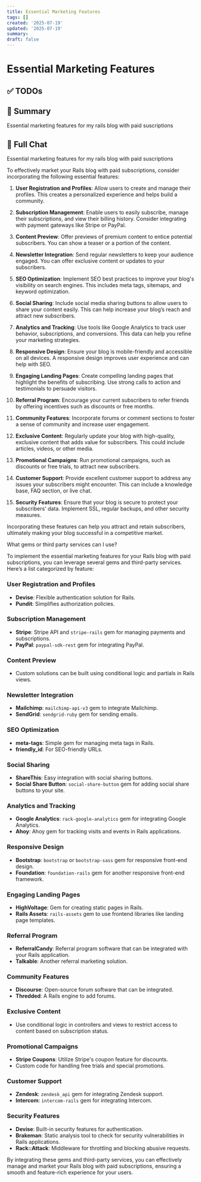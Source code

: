 ```yaml
---
title: Essential Marketing Features
tags: []
created: '2025-07-19'
updated: '2025-07-19'
summary:
draft: false
---
```


# Essential Marketing Features

## ✅ TODOs


## 📌 Summary
Essential marketing features for my rails blog with paid suscriptions

## 🧠 Full Chat


Essential marketing features for my rails blog with paid suscriptions



To effectively market your Rails blog with paid subscriptions, consider incorporating the following essential features:

1. **User Registration and Profiles**: Allow users to create and manage their profiles. This creates a personalized experience and helps build a community.

2. **Subscription Management**: Enable users to easily subscribe, manage their subscriptions, and view their billing history. Consider integrating with payment gateways like Stripe or PayPal.

3. **Content Preview**: Offer previews of premium content to entice potential subscribers. You can show a teaser or a portion of the content.

4. **Newsletter Integration**: Send regular newsletters to keep your audience engaged. You can offer exclusive content or updates to your subscribers.

5. **SEO Optimization**: Implement SEO best practices to improve your blog's visibility on search engines. This includes meta tags, sitemaps, and keyword optimization.

6. **Social Sharing**: Include social media sharing buttons to allow users to share your content easily. This can help increase your blog’s reach and attract new subscribers.

7. **Analytics and Tracking**: Use tools like Google Analytics to track user behavior, subscriptions, and conversions. This data can help you refine your marketing strategies.

8. **Responsive Design**: Ensure your blog is mobile-friendly and accessible on all devices. A responsive design improves user experience and can help with SEO.

9. **Engaging Landing Pages**: Create compelling landing pages that highlight the benefits of subscribing. Use strong calls to action and testimonials to persuade visitors.

10. **Referral Program**: Encourage your current subscribers to refer friends by offering incentives such as discounts or free months.

11. **Community Features**: Incorporate forums or comment sections to foster a sense of community and increase user engagement.

12. **Exclusive Content**: Regularly update your blog with high-quality, exclusive content that adds value for subscribers. This could include articles, videos, or other media.

13. **Promotional Campaigns**: Run promotional campaigns, such as discounts or free trials, to attract new subscribers.

14. **Customer Support**: Provide excellent customer support to address any issues your subscribers might encounter. This can include a knowledge base, FAQ section, or live chat.

15. **Security Features**: Ensure that your blog is secure to protect your subscribers' data. Implement SSL, regular backups, and other security measures.

Incorporating these features can help you attract and retain subscribers, ultimately making your blog successful in a competitive market.

What gems or third party services can I use? 

To implement the essential marketing features for your Rails blog with paid subscriptions, you can leverage several gems and third-party services. Here’s a list categorized by feature:

### User Registration and Profiles
- **Devise**: Flexible authentication solution for Rails.
- **Pundit**: Simplifies authorization policies.

### Subscription Management
- **Stripe**: Stripe API and `stripe-rails` gem for managing payments and subscriptions.
- **PayPal**: `paypal-sdk-rest` gem for integrating PayPal.

### Content Preview
- Custom solutions can be built using conditional logic and partials in Rails views.

### Newsletter Integration
- **Mailchimp**: `mailchimp-api-v3` gem to integrate Mailchimp.
- **SendGrid**: `sendgrid-ruby` gem for sending emails.

### SEO Optimization
- **meta-tags**: Simple gem for managing meta tags in Rails.
- **friendly_id**: For SEO-friendly URLs.

### Social Sharing
- **ShareThis**: Easy integration with social sharing buttons.
- **Social Share Button**: `social-share-button` gem for adding social share buttons to your site.

### Analytics and Tracking
- **Google Analytics**: `rack-google-analytics` gem for integrating Google Analytics.
- **Ahoy**: Ahoy gem for tracking visits and events in Rails applications.

### Responsive Design
- **Bootstrap**: `bootstrap` or `bootstrap-sass` gem for responsive front-end design.
- **Foundation**: `foundation-rails` gem for another responsive front-end framework.

### Engaging Landing Pages
- **HighVoltage**: Gem for creating static pages in Rails.
- **Rails Assets**: `rails-assets` gem to use frontend libraries like landing page templates.

### Referral Program
- **ReferralCandy**: Referral program software that can be integrated with your Rails application.
- **Talkable**: Another referral marketing solution.

### Community Features
- **Discourse**: Open-source forum software that can be integrated.
- **Thredded**: A Rails engine to add forums.

### Exclusive Content
- Use conditional logic in controllers and views to restrict access to content based on subscription status.

### Promotional Campaigns
- **Stripe Coupons**: Utilize Stripe's coupon feature for discounts.
- Custom code for handling free trials and special promotions.

### Customer Support
- **Zendesk**: `zendesk_api` gem for integrating Zendesk support.
- **Intercom**: `intercom-rails` gem for integrating Intercom.

### Security Features
- **Devise**: Built-in security features for authentication.
- **Brakeman**: Static analysis tool to check for security vulnerabilities in Rails applications.
- **Rack::Attack**: Middleware for throttling and blocking abusive requests.

By integrating these gems and third-party services, you can effectively manage and market your Rails blog with paid subscriptions, ensuring a smooth and feature-rich experience for your users.